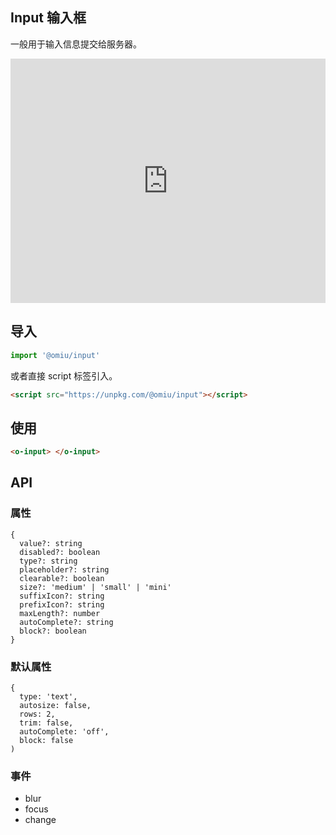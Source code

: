 ## Input 输入框

一般用于输入信息提交给服务器。

<iframe height="391" style="width: 100%;" scrolling="no" title="OMIU Input" src="https://codepen.io/omijs/embed/yLYMGqa?height=391&theme-id=default&default-tab=html,result" frameborder="no" allowtransparency="true" allowfullscreen="true" loading="lazy">
  See the Pen <a href='https://codepen.io/omijs/pen/yLYMGqa'>OMIU Checkbox</a> by OMI
  (<a href='https://codepen.io/omijs'>@omijs</a>) on <a href='https://codepen.io'>CodePen</a>.
</iframe>

## 导入

```js
import '@omiu/input'
```

或者直接 script 标签引入。


```html
<script src="https://unpkg.com/@omiu/input"></script>
```

## 使用

```html
<o-input> </o-input>
```


## API

### 属性

```tsx
{
  value?: string
  disabled?: boolean
  type?: string
  placeholder?: string
  clearable?: boolean
  size?: 'medium' | 'small' | 'mini'
  suffixIcon?: string
  prefixIcon?: string
  maxLength?: number
  autoComplete?: string
  block?: boolean
}
```

### 默认属性

```tsx
{
  type: 'text',
  autosize: false,
  rows: 2,
  trim: false,
  autoComplete: 'off',
  block: false
)
```

### 事件

* blur
* focus
* change

